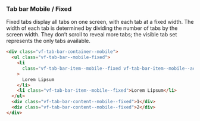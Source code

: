 ### Tab bar Mobile / Fixed

Fixed tabs display all tabs on one screen, with each tab at a fixed width. The width of each tab is determined by dividing the number of tabs by the screen width. They don’t scroll to reveal more tabs; the visible tab set represents the only tabs available.

```html
<div class="vf-tab-bar-container--mobile">
  <ul class="vf-tab-bar--mobile-fixed">
    <li
      class="vf-tab-bar-item--mobile--fixed vf-tab-bar-item--mobile--active"
    >
      Lorem Lipsum
    </li>
    <li class="vf-tab-bar-item--mobile--fixed">Lorem Lipsum</li>
  </ul>
  <div class="vf-tab-bar-content--mobile--fixed">1</div>
  <div class="vf-tab-bar-content--mobile--fixed">2</div>
</div>
```
